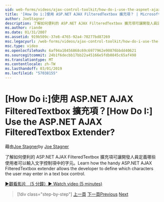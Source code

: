 ```yaml
---
uid: web-forms/videos/ajax-control-toolkit/how-do-i-use-the-aspnet-ajax-filteredtextbox-extender
title: '[How Do i:]使用 ASP.NET AJAX FilteredTextbox 擴充項？ | Microsoft Docs'
author: JoeStagner
description: 了解如何便利的 ASP.NET AJAX FilteredTextbox 擴充項可讓開發人員定義哪些使用者可以輸入文字控制項中的字元。
ms.author: riande
ms.date: 01/31/2007
ms.assetid: 919b509c-37e8-4765-92a4-70277bd87269
msc.legacyurl: /web-forms/videos/ajax-control-toolkit/how-do-i-use-the-aspnet-ajax-filteredtextbox-extender
msc.type: video
ms.openlocfilehash: 6af94a10456868c69c6977962e90876bbdd40621
ms.sourcegitcommit: 24b1f6decbb17bb22a45166e5fdb0845c65af498
ms.translationtype: MT
ms.contentlocale: zh-TW
ms.lasthandoff: 03/01/2019
ms.locfileid: "57038155"
---
```

<a name="how-do-i-use-the-aspnet-ajax-filteredtextbox-extender"></a><span data-ttu-id="2cbf0-104">[How Do i:]使用 ASP.NET AJAX FilteredTextbox 擴充項？</span><span class="sxs-lookup"><span data-stu-id="2cbf0-104">[How Do I:] Use the ASP.NET AJAX FilteredTextbox Extender?</span></span>
====================
<span data-ttu-id="2cbf0-105">藉由[Joe Stagner](https://github.com/JoeStagner)</span><span class="sxs-lookup"><span data-stu-id="2cbf0-105">by [Joe Stagner](https://github.com/JoeStagner)</span></span>

<span data-ttu-id="2cbf0-106">了解如何便利的 ASP.NET AJAX FilteredTextbox 擴充項可讓開發人員定義哪些使用者可以輸入文字控制項中的字元。</span><span class="sxs-lookup"><span data-stu-id="2cbf0-106">Learn how the handy ASP.NET AJAX FilteredTextbox extender allows the developer to define which characters the user may enter in a text box control.</span></span>

[<span data-ttu-id="2cbf0-107">&#9654;觀看影片 （5 分鐘）</span><span class="sxs-lookup"><span data-stu-id="2cbf0-107">&#9654; Watch video (5 minutes)</span></span>](https://channel9.msdn.com/Blogs/ASP-NET-Site-Videos/how-do-i-use-the-aspnet-ajax-filteredtextbox-extender)

> [!div class="step-by-step"]
> <span data-ttu-id="2cbf0-108">[上一頁](how-do-i-use-the-aspnet-ajax-dynamicpopulate-extender.md)
> [下一頁](how-do-i-use-the-aspnet-ajax-hovermenu-extender.md)</span><span class="sxs-lookup"><span data-stu-id="2cbf0-108">[Previous](how-do-i-use-the-aspnet-ajax-dynamicpopulate-extender.md)
[Next](how-do-i-use-the-aspnet-ajax-hovermenu-extender.md)</span></span>
